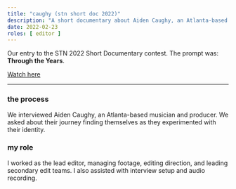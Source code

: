 ```yaml
---
title: "caughy (stn short doc 2022)"
description: "A short documentary about Aiden Caughy, an Atlanta-based musician and producer, and their journey experimenting with their identity."
date: 2022-02-23
roles: [ editor ]
---
```

Our entry to the STN 2022 Short Documentary contest. The prompt was: **Through the Years**.

[Watch here](https://youtu.be/4Xc3rivDbSM)

<hr>

### the process

We interviewed Aiden Caughy, an Atlanta-based musician and producer. We asked about their journey finding themselves as they experimented with their identity.

### my role

I worked as the lead editor, managing footage, editing direction, and leading secondary edit teams. I also assisted with interview setup and audio recording.
